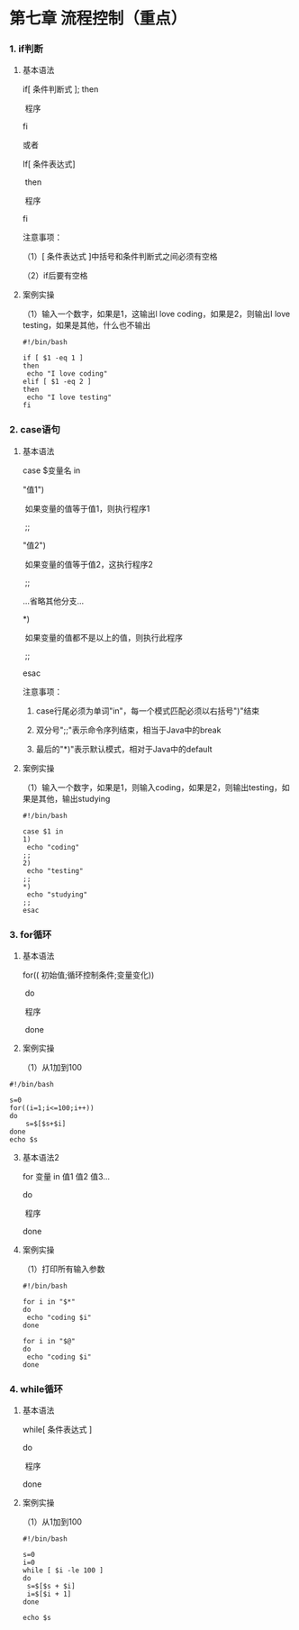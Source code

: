 # 第七章 流程控制（重点）

### 1. if判断

 1. 基本语法

    if[ 条件判断式 ]; then

    ​	程序

    fi

    或者

    If[ 条件表达式]

    ​	then

    ​		程序

    fi

    注意事项：

    （1）[ 条件表达式 ]中括号和条件判断式之间必须有空格

    （2）if后要有空格

2. 案例实操

   （1）输入一个数字，如果是1，这输出l love coding，如果是2，则输出I love testing，如果是其他，什么也不输出

   ```shell
   #!/bin/bash
   
   if [ $1 -eq 1 ]
   then
   	echo "I love coding"
   elif [ $1 -eq 2 ]
   then
   	echo "I love testing"
   fi
   ```

### 2. case语句

1. 基本语法

   case $变量名 in

   "值1")

   ​	如果变量的值等于值1，则执行程序1

   ​	;;

   "值2")

   ​	如果变量的值等于值2，这执行程序2

   ​	;;

   ...省略其他分支...

   *)

   ​	如果变量的值都不是以上的值，则执行此程序

   ​	;;

   esac

   注意事项：

   1) case行尾必须为单词"in"，每一个模式匹配必须以右括号")"结束

   2) 双分号";;"表示命令序列结束，相当于Java中的break

   3) 最后的"*)"表示默认模式，相对于Java中的default

2. 案例实操

   （1）输入一个数字，如果是1，则输入coding，如果是2，则输出testing，如果是其他，输出studying

   ```shell
   #!/bin/bash
   
   case $1 in
   1)
   	echo "coding"
   ;;
   2)
   	echo "testing"
   ;;
   *)
   	echo "studying"
   ;;
   esac 
   ```

### 3. for循环

1. 基本语法

   for(( 初始值;循环控制条件;变量变化))

   ​	do

   ​		程序

   ​	done

2. 案例实操

   （1）从1加到100

```shell
#!/bin/bash

s=0
for((i=1;i<=100;i++))
do
	s=$[$s+$i]
done
echo $s
```

3. 基本语法2

   for 变量 in 值1 值2 值3...

   do

   ​	程序

   done

4. 案例实操

   （1）打印所有输入参数

   ```shell
   #!/bin/bash
   
   for i in "$*"
   do
   	echo "coding $i"
   done
   
   for i in "$@"
   do
   	echo "coding $i"
   done
   ```

### 4. while循环

1. 基本语法

   while[ 条件表达式 ]

   do

   ​	程序

   done

2. 案例实操

   （1）从1加到100

   ```shell
   #!/bin/bash
   
   s=0
   i=0
   while [ $i -le 100 ]
   do
   	s=$[$s + $i]
   	i=$[$i + 1]
   done
   
   echo $s
   ```

   

